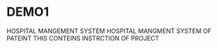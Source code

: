 # DEMO1
HOSPITAL MANGEMENT SYSTEM
HOSPITAL MANGMENT SYSTEM OF PATEINT
THIS CONTEINS INSTRCTION OF PROJECT
